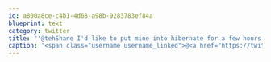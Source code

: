 ```yaml
---
id: a800a8ce-c4b1-4d68-a98b-9283783ef84a
blueprint: text
category: twitter
title: "'@tehShane I'd like to put mine into hibernate for a few hours (days) (weeks) (lifetimes)"
caption: '<span class="username username_linked">@<a href="https://twitter.com/tehShane" title="Shane Lawrence">tehShane</a></span> I''d like to put mine into hibernate for a few hours (days) (weeks) (lifetimes)'
---
```

